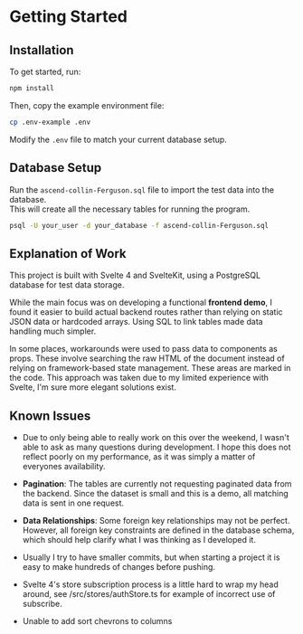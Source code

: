 # Getting Started

## Installation

To get started, run:

```bash
npm install
```

Then, copy the example environment file:

```bash
cp .env-example .env
```

Modify the `.env` file to match your current database setup.

## Database Setup

Run the `ascend-collin-Ferguson.sql` file to import the test data into the database.  
This will create all the necessary tables for running the program.

```bash
psql -U your_user -d your_database -f ascend-collin-Ferguson.sql
```

## Explanation of Work

This project is built with Svelte 4 and SvelteKit, using a PostgreSQL database for test data storage.

While the main focus was on developing a functional **frontend demo**, I found it easier to build actual backend routes rather than relying on static JSON data or hardcoded arrays. Using SQL to link tables made data handling much simpler.

In some places, workarounds were used to pass data to components as props. These involve searching the raw HTML of the document instead of relying on framework-based state management. These areas are marked in the code. This approach was taken due to my limited experience with Svelte, I'm sure more elegant solutions exist.

## Known Issues
- Due to only being able to really work on this over the weekend, I wasn't able to ask as many questions during development. I hope this does not reflect poorly on my performance, as it was simply a matter of everyones availability.

- **Pagination**: The tables are currently not requesting paginated data from the backend. Since the dataset is small and this is a demo, all matching data is sent in one request.

- **Data Relationships**: Some foreign key relationships may not be perfect. However, all foreign key constraints are defined in the database schema, which should help clarify what I was thinking as I developed it.

- Usually I try to have smaller commits, but when starting a project it is easy to make hundreds of changes before pushing. 

- Svelte 4's store subscription process is a little hard to wrap my head around, see /src/stores/authStore.ts for example of incorrect use of subscribe. 

- Unable to add sort chevrons to columns